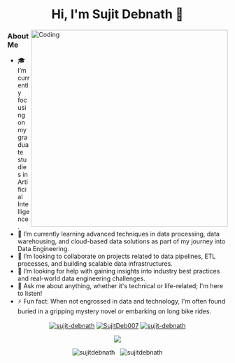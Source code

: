 <h1 align="center">Hi, I'm Sujit Debnath 👋</h1>
<img align="right" alt="Coding" src="https://cdn.dribbble.com/users/1162077/screenshots/3848914/programmer.gif" width="450"/>

### About Me
- 🎓 I’m currently focusing on my graduate studies in Artificial Intelligence.
- 🌱 I’m currently learning advanced techniques in data processing, data warehousing, and cloud-based data solutions as part of my journey into Data Engineering.
- 👥 I’m looking to collaborate on projects related to data pipelines, ETL processes, and building scalable data infrastructures.
- 🤝 I’m looking for help with gaining insights into industry best practices and real-world data engineering challenges.
- 💬 Ask me about anything, whether it's technical or life-related; I'm here to listen!
- ⚡ Fun fact: When not engrossed in data and technology, I'm often found buried in a gripping mystery novel or embarking on long bike rides.

<p align="center">
<a href="https://www.linkedin.com/in/sujit-debnath" target="blank"><img align="center" src="https://img.shields.io/badge/LinkedIn-0077B5?style=for-the-badge&logo=linkedin&logoColor=white&link=https://www.linkedin.com/in/sujit-debnath" alt="sujit-debnath"/></a>
<a href="https://twitter.com/SujitDeb007" target="blank"><img align="center" src="https://img.shields.io/badge/Twitter-1DA1F2?style=for-the-badge&logo=twitter&logoColor=white&link=https://twitter.com/SujitDeb007" alt="SujitDeb007"/></a>
<a href="https://www.leetcode.com/sujit-debnath" target="blank"><img align="center" src="https://img.shields.io/badge/dynamic/json?style=for-the-badge&labelColor=black&color=%23ffa116&label=Solved&query=solvedOverTotal&url=https%3A%2F%2Fleetcode-badge.vercel.app%2Fapi%2Fusers%2Fsujit-debnath&logo=leetcode&logoColor=yellow" alt="sujit-debnath"/></a>
</p>

<p align="center"><img src="https://profile-counter.glitch.me/sujitdebnath/count.svg" /></p>

<!-- 
<div style="display: flex; flex-direction: row;">
  <img class="img" src="https://github-readme-stats.vercel.app/api?username=sujitdebnath&show_icons=true&locale=en" alt="sujitdebnath" />
  <img class="img" src="https://github-readme-streak-stats.herokuapp.com/?user=sujitdebnath&" alt="sujitdebnath" />
</div>
-->

<div align="center" dir="auto">
  <img style="max-width: 100%;" class="img" src="https://github-readme-stats.vercel.app/api?username=sujitdebnath&show_icons=true&locale=en" alt="sujitdebnath" />
  &nbsp;
  <img style="max-width: 100%;" class="img" src="https://github-readme-streak-stats.herokuapp.com/?user=sujitdebnath&" alt="sujitdebnath" />
</div>

<!-- <img align="left" src="https://github-readme-stats.vercel.app/api/top-langs?username=sujitdebnath&show_icons=true&locale=en&layout=donut" alt="sujitdebnath" /> -->
